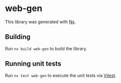 # web-gen

This library was generated with [Nx](https://nx.dev).

## Building

Run `nx build web-gen` to build the library.

## Running unit tests

Run `nx test web-gen` to execute the unit tests via [Vitest](https://vitest.dev/).

